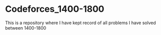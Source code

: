 # Codeforces_1400-1800
This is a repository where I have kept record of all problems I have solved between 1400-1800
